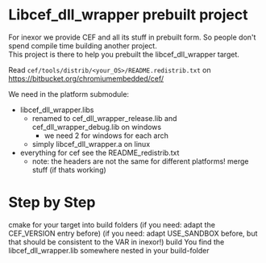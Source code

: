 
# Libcef_dll_wrapper prebuilt project

For inexor we provide CEF and all its stuff in prebuilt form. So people don't spend compile time building another project.  
This project is there to help you prebuilt the libcef_dll_wrapper target.


Read `cef/tools/distrib/<your_OS>/README.redistrib.txt` on https://bitbucket.org/chromiumembedded/cef/


We need in the platform submodule:

* libcef_dll_wrapper.libs
  * renamed to cef_dll_wrapper_release.lib and cef_dll_wrapper_debug.lib on windows
    * we need 2 for windows for each arch
  * simply libcef_dll_wrapper.a on linux
* everything for cef see the README_redistrib.txt
  * note: the headers are not the same for different platforms! merge stuff (if thats working)

# Step by Step

cmake for your target into build folders
(if you need: adapt the CEF_VERSION entry before)
(if you need: adapt USE_SANDBOX before, but that should be consistent to the VAR in inexor!)
build
You find the libcef_dll_wrapper.lib somewhere nested in your build-folder
